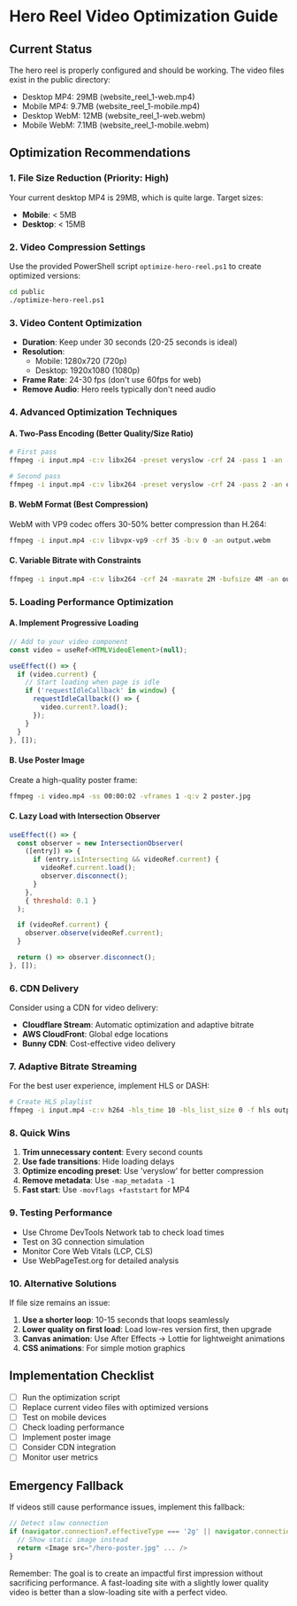 # Hero Reel Video Optimization Guide

## Current Status
The hero reel is properly configured and should be working. The video files exist in the public directory:
- Desktop MP4: 29MB (website_reel_1-web.mp4)
- Mobile MP4: 9.7MB (website_reel_1-mobile.mp4)
- Desktop WebM: 12MB (website_reel_1-web.webm)
- Mobile WebM: 7.1MB (website_reel_1-mobile.webm)

## Optimization Recommendations

### 1. **File Size Reduction** (Priority: High)
Your current desktop MP4 is 29MB, which is quite large. Target sizes:
- **Mobile**: < 5MB
- **Desktop**: < 15MB

### 2. **Video Compression Settings**
Use the provided PowerShell script `optimize-hero-reel.ps1` to create optimized versions:
```bash
cd public
./optimize-hero-reel.ps1
```

### 3. **Video Content Optimization**
- **Duration**: Keep under 30 seconds (20-25 seconds is ideal)
- **Resolution**: 
  - Mobile: 1280x720 (720p)
  - Desktop: 1920x1080 (1080p)
- **Frame Rate**: 24-30 fps (don't use 60fps for web)
- **Remove Audio**: Hero reels typically don't need audio

### 4. **Advanced Optimization Techniques**

#### A. Two-Pass Encoding (Better Quality/Size Ratio)
```bash
# First pass
ffmpeg -i input.mp4 -c:v libx264 -preset veryslow -crf 24 -pass 1 -an -f null NUL

# Second pass
ffmpeg -i input.mp4 -c:v libx264 -preset veryslow -crf 24 -pass 2 -an output.mp4
```

#### B. WebM Format (Best Compression)
WebM with VP9 codec offers 30-50% better compression than H.264:
```bash
ffmpeg -i input.mp4 -c:v libvpx-vp9 -crf 35 -b:v 0 -an output.webm
```

#### C. Variable Bitrate with Constraints
```bash
ffmpeg -i input.mp4 -c:v libx264 -crf 24 -maxrate 2M -bufsize 4M -an output.mp4
```

### 5. **Loading Performance Optimization**

#### A. Implement Progressive Loading
```javascript
// Add to your video component
const video = useRef<HTMLVideoElement>(null);

useEffect(() => {
  if (video.current) {
    // Start loading when page is idle
    if ('requestIdleCallback' in window) {
      requestIdleCallback(() => {
        video.current?.load();
      });
    }
  }
}, []);
```

#### B. Use Poster Image
Create a high-quality poster frame:
```bash
ffmpeg -i video.mp4 -ss 00:00:02 -vframes 1 -q:v 2 poster.jpg
```

#### C. Lazy Load with Intersection Observer
```javascript
useEffect(() => {
  const observer = new IntersectionObserver(
    ([entry]) => {
      if (entry.isIntersecting && videoRef.current) {
        videoRef.current.load();
        observer.disconnect();
      }
    },
    { threshold: 0.1 }
  );

  if (videoRef.current) {
    observer.observe(videoRef.current);
  }

  return () => observer.disconnect();
}, []);
```

### 6. **CDN Delivery**
Consider using a CDN for video delivery:
- **Cloudflare Stream**: Automatic optimization and adaptive bitrate
- **AWS CloudFront**: Global edge locations
- **Bunny CDN**: Cost-effective video delivery

### 7. **Adaptive Bitrate Streaming**
For the best user experience, implement HLS or DASH:
```bash
# Create HLS playlist
ffmpeg -i input.mp4 -c:v h264 -hls_time 10 -hls_list_size 0 -f hls output.m3u8
```

### 8. **Quick Wins**
1. **Trim unnecessary content**: Every second counts
2. **Use fade transitions**: Hide loading delays
3. **Optimize encoding preset**: Use 'veryslow' for better compression
4. **Remove metadata**: Use `-map_metadata -1`
5. **Fast start**: Use `-movflags +faststart` for MP4

### 9. **Testing Performance**
- Use Chrome DevTools Network tab to check load times
- Test on 3G connection simulation
- Monitor Core Web Vitals (LCP, CLS)
- Use WebPageTest.org for detailed analysis

### 10. **Alternative Solutions**
If file size remains an issue:
1. **Use a shorter loop**: 10-15 seconds that loops seamlessly
2. **Lower quality on first load**: Load low-res version first, then upgrade
3. **Canvas animation**: Use After Effects → Lottie for lightweight animations
4. **CSS animations**: For simple motion graphics

## Implementation Checklist
- [ ] Run the optimization script
- [ ] Replace current video files with optimized versions
- [ ] Test on mobile devices
- [ ] Check loading performance
- [ ] Implement poster image
- [ ] Consider CDN integration
- [ ] Monitor user metrics

## Emergency Fallback
If videos still cause performance issues, implement this fallback:
```javascript
// Detect slow connection
if (navigator.connection?.effectiveType === '2g' || navigator.connection?.saveData) {
  // Show static image instead
  return <Image src="/hero-poster.jpg" ... />
}
```

Remember: The goal is to create an impactful first impression without sacrificing performance. A fast-loading site with a slightly lower quality video is better than a slow-loading site with a perfect video.
